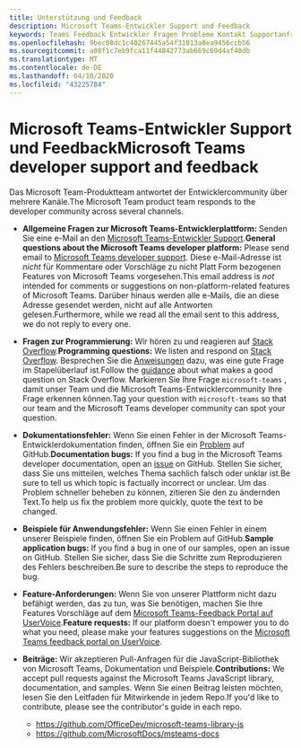```yaml
---
title: Unterstützung und Feedback
description: Microsoft Teams-Entwickler Support und Feedback
keywords: Teams Feedback Entwickler Fragen Probleme Kontakt Supportanfrage Bugs Beiträge
ms.openlocfilehash: 9bec08dc1c40267445a54f31013a8ea9456ccb56
ms.sourcegitcommit: a08f1c7eb9fca11f44842773ab669c69d4af40db
ms.translationtype: MT
ms.contentlocale: de-DE
ms.lasthandoff: 04/10/2020
ms.locfileid: "43225784"
---
```

# <a name="microsoft-teams-developer-support-and-feedback"></a><span data-ttu-id="35064-104">Microsoft Teams-Entwickler Support und Feedback</span><span class="sxs-lookup"><span data-stu-id="35064-104">Microsoft Teams developer support and feedback</span></span>  

<span data-ttu-id="35064-105">Das Microsoft Team-Produktteam antwortet der Entwicklercommunity über mehrere Kanäle.</span><span class="sxs-lookup"><span data-stu-id="35064-105">The Microsoft Team product team responds to the developer community across several channels.</span></span>

- <span data-ttu-id="35064-106">**Allgemeine Fragen zur Microsoft Teams-Entwicklerplattform:** Senden Sie eine e-Mail an den [Microsoft Teams-Entwickler Support](mailto:microsoftteamsdev@microsoft.com).</span><span class="sxs-lookup"><span data-stu-id="35064-106">**General questions about the Microsoft Teams developer platform:** Please send email to [Microsoft Teams developer support](mailto:microsoftteamsdev@microsoft.com).</span></span> <span data-ttu-id="35064-107">Diese e-Mail-Adresse ist _nicht_ für Kommentare oder Vorschläge zu nicht Platt Form bezogenen Features von Microsoft Teams vorgesehen.</span><span class="sxs-lookup"><span data-stu-id="35064-107">This email address is _not_ intended for comments or suggestions on non-platform-related features of Microsoft Teams.</span></span> <span data-ttu-id="35064-108">Darüber hinaus werden alle e-Mails, die an diese Adresse gesendet werden, nicht auf alle Antworten gelesen.</span><span class="sxs-lookup"><span data-stu-id="35064-108">Furthermore, while we read all the email sent to this address, we do not reply to every one.</span></span>

- <span data-ttu-id="35064-109">**Fragen zur Programmierung:** Wir hören zu und reagieren auf [Stack Overflow](http://stackoverflow.com/questions/tagged/microsoft-teams).</span><span class="sxs-lookup"><span data-stu-id="35064-109">**Programming questions:** We listen and respond on [Stack Overflow](http://stackoverflow.com/questions/tagged/microsoft-teams).</span></span> <span data-ttu-id="35064-110">Besprechen Sie die [Anweisungen](http://stackoverflow.com/tour) dazu, was eine gute Frage im Stapelüberlauf ist.</span><span class="sxs-lookup"><span data-stu-id="35064-110">Follow the [guidance](http://stackoverflow.com/tour) about what makes a good question on Stack Overflow.</span></span> <span data-ttu-id="35064-111">Markieren Sie Ihre Frage `microsoft-teams` , damit unser Team und die Microsoft Teams-Entwicklercommunity Ihre Frage erkennen können.</span><span class="sxs-lookup"><span data-stu-id="35064-111">Tag your question with `microsoft-teams` so that our team and the Microsoft Teams developer community can spot your question.</span></span>

- <span data-ttu-id="35064-112">**Dokumentationsfehler:** Wenn Sie einen Fehler in der Microsoft Teams-Entwicklerdokumentation finden, öffnen Sie ein [Problem](https://github.com/MicrosoftDocs/msteams-docs/issues) auf GitHub.</span><span class="sxs-lookup"><span data-stu-id="35064-112">**Documentation bugs:** If you find a bug in the Microsoft Teams developer documentation, open an [issue](https://github.com/MicrosoftDocs/msteams-docs/issues) on GitHub.</span></span> <span data-ttu-id="35064-113">Stellen Sie sicher, dass Sie uns mitteilen, welches Thema sachlich falsch oder unklar ist.</span><span class="sxs-lookup"><span data-stu-id="35064-113">Be sure to tell us which topic is factually incorrect or unclear.</span></span> <span data-ttu-id="35064-114">Um das Problem schneller beheben zu können, zitieren Sie den zu ändernden Text.</span><span class="sxs-lookup"><span data-stu-id="35064-114">To help us fix the problem more quickly, quote the text to be changed.</span></span>

- <span data-ttu-id="35064-115">**Beispiele für Anwendungsfehler:** Wenn Sie einen Fehler in einem unserer Beispiele finden, öffnen Sie ein Problem auf GitHub.</span><span class="sxs-lookup"><span data-stu-id="35064-115">**Sample application bugs:** If you find a bug in one of our samples, open an issue on GitHub.</span></span> <span data-ttu-id="35064-116">Stellen Sie sicher, dass Sie die Schritte zum Reproduzieren des Fehlers beschreiben.</span><span class="sxs-lookup"><span data-stu-id="35064-116">Be sure to describe the steps to reproduce the bug.</span></span>

- <span data-ttu-id="35064-117">**Feature-Anforderungen:** Wenn Sie von unserer Plattform nicht dazu befähigt werden, das zu tun, was Sie benötigen, machen Sie Ihre Features Vorschläge auf dem [Microsoft Teams-Feedback Portal auf UserVoice](https://aka.ms/microsoftteamsplatformsuggestions).</span><span class="sxs-lookup"><span data-stu-id="35064-117">**Feature requests:** If our platform doesn't empower you to do what you need, please make your features suggestions on the [Microsoft Teams feedback portal on UserVoice](https://aka.ms/microsoftteamsplatformsuggestions).</span></span>

- <span data-ttu-id="35064-118">**Beiträge:** Wir akzeptieren Pull-Anfragen für die JavaScript-Bibliothek von Microsoft Teams, Dokumentation und Beispiele.</span><span class="sxs-lookup"><span data-stu-id="35064-118">**Contributions:** We accept pull requests against the Microsoft Teams JavaScript library, documentation, and samples.</span></span> <span data-ttu-id="35064-119">Wenn Sie einen Beitrag leisten möchten, lesen Sie den Leitfaden für Mitwirkende in jedem Repo.</span><span class="sxs-lookup"><span data-stu-id="35064-119">If you'd like to contribute, please see the contributor's guide in each repo.</span></span>

  * https://github.com/OfficeDev/microsoft-teams-library-js
  * https://github.com/MicrosoftDocs/msteams-docs
